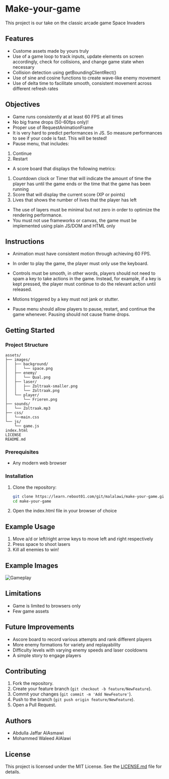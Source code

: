 # Make-your-game

This project is our take on the classic arcade game Space Invaders

## Features
- Custome assets made by yours truly
- Use of a game loop to track inputs, update elements on screen accordingly,
check for collisions, and change game state when necessary
- Collision detection using getBoundingClientRect()
- Use of sine and cosine functions to create wave-like enemy movement
- Use of delta time to facilitate smooth, consistent movement across different refresh rates

## Objectives
- Game runs consistently at at least 60 FPS at all times
- No big frame drops (50-60fps only)!
- Proper use of RequestAnimationFrame
- It is very hard to predict performances in JS. So measure performances to see if your code is fast. This will be tested!
- Pause menu, that includes:
1. Continue
2. Restart
- A score board that displays the following metrics:
1. Countdown clock or Timer that will indicate the amount of time the player has until the game ends or the time that the game has been running
2. Score that will display the current score (XP or points)
3. Lives that shows the number of lives that the player has left
- The use of layers must be minimal but not zero in order to optimize the rendering performance.
- You must not use frameworks or canvas, the game must be implemented using plain JS/DOM and HTML only

## Instructions

- Animation must have consistent motion through achieving 60 FPS.

- In order to play the game, the player must only use the keyboard. 

- Controls must be smooth, in other words, players should not need to spam a key to take actions in the game. 
Instead, for example, if a key is kept pressed, the player must continue to do the relevant action until released.

- Motions triggered by a key must not jank or stutter.

- Pause menu should allow players to pause, restart, and continue the game whenever. Pausing should not cause frame drops.

## Getting Started

### Project Structure

```
assets/
├── images/
│   ├── background/
│   │   └── space.png
│   ├── enemy/
│   │   └── Qual.png
│   ├── laser/
│   │   ├── Zoltraak-smaller.png
│   │   └── Zoltraak.png
│   └── player/
│       └── Frieren.png
├── sounds/
│   └── Zoltraak.mp3
├── css/
│   └──main.css
└── js/
    └── game.js
index.html
LICENSE
README.md
```

### Prerequisites

- Any modern web browser

### Installation

1. Clone the repository:

    ```sh
    git clone https://learn.reboot01.com/git/malalawi/make-your-game.git
    cd make-your-game
    ```
2. Open the index.html file in your browser of choice

## Example Usage

1. Move a/d or left/right arrow keys to move left and right respectively
2. Press space to shoot lasers
3. Kill all enemies to win!

## Example Images

![Gameplay](./assets/example/game.png)


## Limitations

- Game is limited to browsers only
- Few game assets

## Future Improvements

- Ascore board to record various attempts and rank different players
- More enemy formations for variety and replayability
- Difficulty levels with varying enemy speeds and laser cooldowns
- A simple story to engage players

## Contributing

1. Fork the repository.
2. Create your feature branch (`git checkout -b feature/NewFeature`).
3. Commit your changes (`git commit -m 'Add NewFeature'`).
4. Push to the branch (`git push origin feature/NewFeature`).
5. Open a Pull Request.

## Authors

- Abdulla Jaffar AlAsmawi
- Mohammed Waleed AlAlawi

## License

This project is licensed under the MIT License. See the [LICENSE.md](https://learn.reboot01.com/git/malalawi/make-your-game/src/branch/master/LICENSE) file for details.

